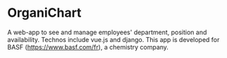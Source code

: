 # OrganiChart
A web-app to see and manage employees' department, position and availability. Technos include vue.js and django. This app is developed for BASF (https://www.basf.com/fr), a chemistry company. 

